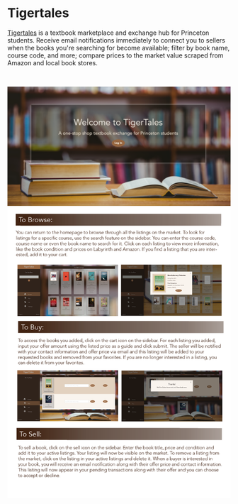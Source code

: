 # Tigertales

[Tigertales](https://tigertales.herokuapp.com ) is a textbook marketplace and exchange hub for Princeton students. Receive email notifications immediately to connect you to sellers when the books you're searching for become available; filter by book name, course code, and more; compare prices to the market value scraped from Amazon and local book stores.

</br>
<p align="center">

<img src="resources/landing.png" width = "825px" />

<img src="resources/function.png" width = "825px" />

</p>